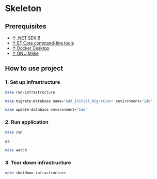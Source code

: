 # Skeleton

## Prerequisites

- [↑ .NET SDK 8](https://dotnet.microsoft.com/en-us/download/dotnet/8.0)
- [↑ EF Core command-line tools](https://learn.microsoft.com/en-us/ef/core/cli/dotnet)
- [↑ Docker Desktop](https://www.docker.com/products/docker-desktop/)
- [↑ GNU Make](https://www.gnu.org/software/make)

## How to use project

### 1. Set up infrastructure

```bash
make run-infrastructure
```

```bash
make migrate-database name="Add_Initial_Migration" environment="Ide"
```

```bash
make update-database environment="Ide"
```

### 2. Run application

```bash
make run
```
or:

```bash
make watch
```

### 3. Tear down infrastructure

```bash
make shutdown-infrastructure
```
